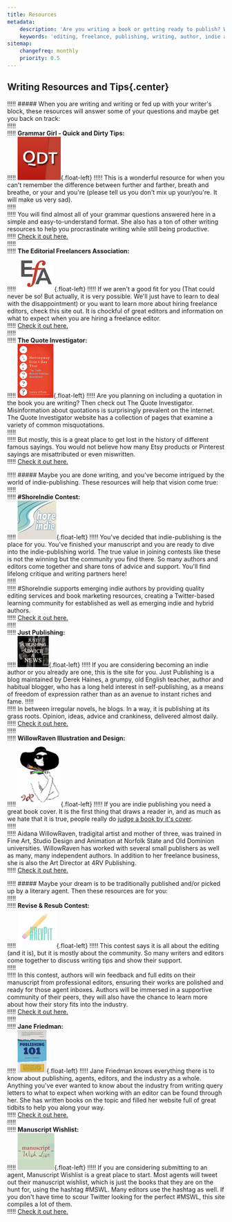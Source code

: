 ```yaml
---
title: Resources
metadata:
    description: 'Are you writing a book or getting ready to publish? We have lots of resources for authors here. You will find something to help you in your writing.'
    keywords: 'editing, freelance, publishing, writing, author, indie author, editor, self-publishing, developmental editing, copyediting, manuscript, resources, query, literary agent'
sitemap:
    changefreq: monthly
    priority: 0.5
---
```


## Writing Resources and Tips{.center}

!!!!! ##### When you are writing and writing or fed up with your writer's block, these resources will answer some of your questions and maybe get you back on track:   
!!!!!    
!!!!! **Grammar Girl - Quick and Dirty Tips:**   
!!!!! ![Quick and Dirty Tips](GrammarGirl.png){.float-left}
!!!!! This is a wonderful resource for when you can't remember the difference between further and farther, breath and breathe, or your and you're (please tell us you don't mix up your/you're. It will make us very sad).   
!!!!!    
!!!!! You will find almost all of your grammar questions answered here in a simple and easy-to-understand format. She also has a ton of other writing resources to help you procrastinate writing while still being productive.   
!!!!! [Check it out here.](http://www.quickanddirtytips.com/grammar-girl?target=_blank)   
!!!!!    
!!!!! **The Editorial Freelancers Association:**   
!!!!! ![Editorial Freelancers Association](EFA_logo_85.png){.float-left}
!!!!! If we aren't a good fit for you (That could never be so! But actually, it is very possible. We'll just have to learn to deal with the disappointment) or you want to learn more about hiring freelance editors, check this site out. It is chockful of great editors and information on what to expect when you are hiring a freelance editor.   
!!!!! [Check it out here.](http://www.the-efa.org/?target=_blank)   
!!!!!    
!!!!! **The Quote Investigator:**   
!!!!! ![Quote Investigator](QuoteInvestigator.jpg){.float-left}
!!!!! Are you planning on including a quotation in the book you are writing? Then check out The Quote Investigator. Misinformation about quotations is surprisingly prevalent on the internet. The Quote Investigator website has a collection of pages that examine a variety of common misquotations.   
!!!!!    
!!!!! But mostly, this is a great place to get lost in the history of different famous sayings. You would not believe how many Etsy products or Pinterest sayings are misattributed or even miswritten.   
!!!!! [Check it out here.](http://quoteinvestigator.com/resources/?target=_blank)   

!!!!! ##### Maybe you are done writing, and you've become intrigued by the world of indie-publishing. These resources will help that vision come true:   
!!!!!    
!!!!! **\#ShoreIndie Contest:**   
!!!!! ![ShoreIndie](shoreindie_logo.png){.float-left}
!!!!! You've decided that indie-publishing is the place for you. You've finished your manuscript and you are ready to dive into the indie-publishing world. The true value in joining contests like these is not the winning but the community you find there. So many authors and editors come together and share tons of advice and support. You'll find lifelong critique and writing partners here!   
!!!!!    
!!!!! \#ShoreIndie supports emerging indie authors by providing quality editing services and book marketing resources, creating a Twitter-based learning community for established as well as emerging indie and hybrid authors.   
!!!!! [Check it out here.](https://shoreindie.blogspot.com/?target=_blank)   
!!!!!    
!!!!! **Just Publishing:**   
!!!!! ![Just Publishing](JustPublishing.jpg){.float-left}
!!!!! If you are considering becoming an indie author or you already are one, this is the site for you. Just Publishing is a blog maintained by Derek Haines, a grumpy, old English teacher, author and habitual blogger, who has a long held interest in self-publishing, as a means of freedom of expression rather than as an avenue to instant riches and fame. 
!!!!!    
!!!!! In between irregular novels, he blogs. In a way, it is publishing at its grass roots. Opinion, ideas, advice and crankiness, delivered almost daily.   
!!!!! [Check it out here.](http://www.derekhaines.ch/justpublishing/?target=_blank)   
!!!!!    
!!!!! **WillowRaven Illustration and Design:**   
!!!!! ![Willow Raven](1619898_orig_4e18%20%281%29.png){.float-left}
!!!!! If you are indie publishing you need a great book cover. It is the first thing that draws a reader in, and as much as we hate that it is true, people really do [judge a book by it's cover](/blog/judging-covers).   
!!!!!    
!!!!! Aidana WillowRaven, tradigital artist and mother of three, was trained in Fine Art, Studio Design and Animation at Norfolk State and Old Dominion universities. WillowRaven has worked with several small publishers as well as many, many independent authors. In addition to her freelance business, she is also the Art Director at 4RV Publishing.   
!!!!! [Check it out here.](http://willowraven.weebly.com/?target=_blank)   

!!!!! ##### Maybe your dream is to be traditionally published and/or picked up by a literary agent. Then these resources are for you:   
!!!!!    
!!!!! **Revise & Resub Contest:**   
!!!!! ![Revise & Resub](RevPit_hashtag_logo_small.png){.float-left}
!!!!! This contest says it is all about the editing (and it is), but it is mostly about the community. So many writers and editors come together to discuss writing tips and show their support.   
!!!!!    
!!!!! In this contest, authors will win feedback and full edits on their manuscript from professional editors, ensuring their works are polished and ready for those agent inboxes. Authors will be immersed in a supportive community of their peers, they will also have the chance to learn more about how their story fits into the industry.   
!!!!! [Check it out here.](http://reviseresub.com/?target=_blanl)   
!!!!!    
!!!!! **Jane Friedman:**   
!!!!! ![Publishing 101](Pub101-cover.jpg){.float-left}
!!!!! Jane Friedman knows everything there is to know about publishing, agents, editors, and the industry as a whole. Anything you've ever wanted to know about the industry from writing query letters to what to expect when working with an editor can be found through her. She has written books on the topic and filled her website full of great tidbits to help you along your way.   
!!!!! [Check it out here.](https://janefriedman.com/?target=_blank)   
!!!!!    
!!!!! **Manuscript Wishlist:**   
!!!!! ![Manuscript Wishlist](MSWL_website.jpg){.float-left}
!!!!! If you are considering submitting to an agent, Manuscript Wishlist is a great place to start. Most agents will tweet out their manuscript wishlist, which is just the books that they are on the hunt for, using the hashtag #MSWL. Many editors use the hashtag as well. If you don't have time to scour Twitter looking for the perfect #MSWL, this site compiles a lot of them.   
!!!!! [Check it out here.](http://www.manuscriptwishlist.com/?target=_blank)
